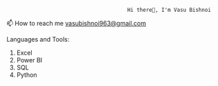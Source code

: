                                           Hi there👋, I'm Vasu Bishnoi

📫 How to reach me vasubishnoi963@gmail.com

Languages and Tools:
1) Excel
2) Power BI
3) SQL
4) Python
<!---
vasu292929/vasu292929 is a ✨ special ✨ repository because its `README.md` (this file) appears on your GitHub profile.
You can click the Preview link to take a look at your changes.
--->
